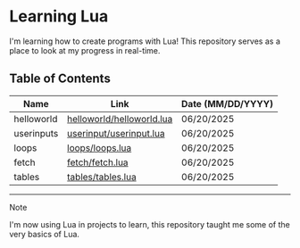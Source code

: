 # Learning Lua

I'm learning how to create programs with Lua! This repository serves as a place to look at my progress in real-time.

## Table of Contents

| Name       | Link                                                                                                    | Date (MM/DD/YYYY) |
| ---------- | ------------------------------------------------------------------------------------------------------- | ----------------- |
| helloworld | [helloworld/helloworld.lua](https://github.com/myferr/learning-lua/blob/main/helloworld/helloworld.lua) | 06/20/2025        |
| userinputs | [userinput/userinput.lua](https://github.com/myferr/learning-lua/blob/main/userinput/userinput.lua)     | 06/20/2025        |
| loops      | [loops/loops.lua](https://github.com/myferr/learning-lua/blob/main/loops/loops.lua)                     | 06/20/2025        |
| fetch      | [fetch/fetch.lua](https://github.com/myferr/learning-lua/blob/main/fetch/fetch.lua)                     | 06/20/2025        |
| tables     | [tables/tables.lua](https://github.com/myferr/learning-lua/blob/main/tables/tables.lua)                 | 06/20/2025        |

---

> [!NOTE]
> I'm now using Lua in projects to learn, this repository taught me some of the very basics of Lua.
